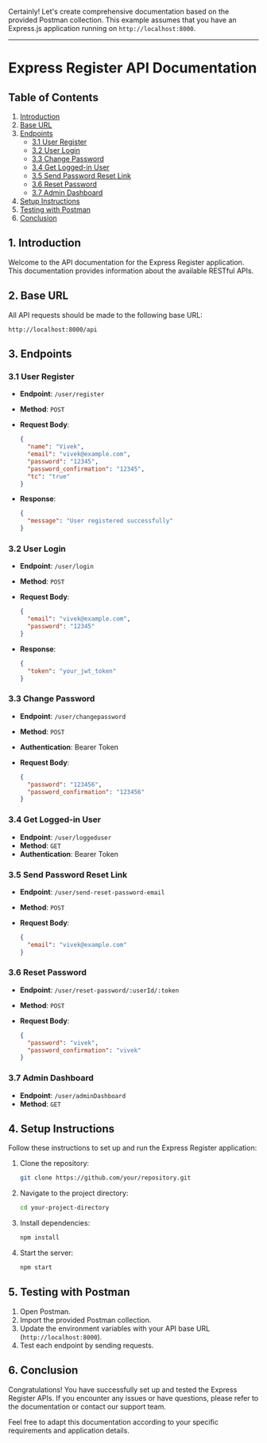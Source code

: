 Certainly! Let's create comprehensive documentation based on the provided Postman collection. This example assumes that you have an Express.js application running on `http://localhost:8000`.

---

# Express Register API Documentation

## Table of Contents

1. [Introduction](#1-introduction)
2. [Base URL](#2-base-url)
3. [Endpoints](#3-endpoints)
   - [3.1 User Register](#31-user-register)
   - [3.2 User Login](#32-user-login)
   - [3.3 Change Password](#33-change-password)
   - [3.4 Get Logged-in User](#34-get-logged-in-user)
   - [3.5 Send Password Reset Link](#35-send-password-reset-link)
   - [3.6 Reset Password](#36-reset-password)
   - [3.7 Admin Dashboard](#37-admin-dashboard)
4. [Setup Instructions](#4-setup-instructions)
5. [Testing with Postman](#5-testing-with-postman)
6. [Conclusion](#6-conclusion)

## 1. Introduction

Welcome to the API documentation for the Express Register application. This documentation provides information about the available RESTful APIs.

## 2. Base URL

All API requests should be made to the following base URL:

```
http://localhost:8000/api
```

## 3. Endpoints

### 3.1 User Register

- **Endpoint**: `/user/register`
- **Method**: `POST`
- **Request Body**:

  ```json
  {
    "name": "Vivek",
    "email": "vivek@example.com",
    "password": "12345",
    "password_confirmation": "12345",
    "tc": "true"
  }
  ```

- **Response**:

  ```json
  {
    "message": "User registered successfully"
  }
  ```

### 3.2 User Login

- **Endpoint**: `/user/login`
- **Method**: `POST`
- **Request Body**:

  ```json
  {
    "email": "vivek@example.com",
    "password": "12345"
  }
  ```

- **Response**:

  ```json
  {
    "token": "your_jwt_token"
  }
  ```

### 3.3 Change Password

- **Endpoint**: `/user/changepassword`
- **Method**: `POST`
- **Authentication**: Bearer Token

- **Request Body**:

  ```json
  {
    "password": "123456",
    "password_confirmation": "123456"
  }
  ```

### 3.4 Get Logged-in User

- **Endpoint**: `/user/loggeduser`
- **Method**: `GET`
- **Authentication**: Bearer Token

### 3.5 Send Password Reset Link

- **Endpoint**: `/user/send-reset-password-email`
- **Method**: `POST`
- **Request Body**:

  ```json
  {
    "email": "vivek@example.com"
  }
  ```

### 3.6 Reset Password

- **Endpoint**: `/user/reset-password/:userId/:token`
- **Method**: `POST`
- **Request Body**:

  ```json
  {
    "password": "vivek",
    "password_confirmation": "vivek"
  }
  ```

### 3.7 Admin Dashboard

- **Endpoint**: `/user/adminDashboard`
- **Method**: `GET`

## 4. Setup Instructions

Follow these instructions to set up and run the Express Register application:

1. Clone the repository:
   ```bash
   git clone https://github.com/your/repository.git
   ```

2. Navigate to the project directory:
   ```bash
   cd your-project-directory
   ```

3. Install dependencies:
   ```bash
   npm install
   ```

4. Start the server:
   ```bash
   npm start
   ```

## 5. Testing with Postman

1. Open Postman.
2. Import the provided Postman collection.
3. Update the environment variables with your API base URL (`http://localhost:8000`).
4. Test each endpoint by sending requests.

## 6. Conclusion

Congratulations! You have successfully set up and tested the Express Register APIs. If you encounter any issues or have questions, please refer to the documentation or contact our support team.

Feel free to adapt this documentation according to your specific requirements and application details.